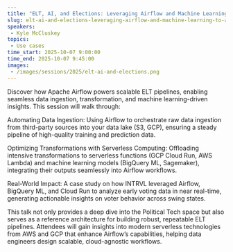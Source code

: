 ```yaml
---
title: "ELT, AI, and Elections: Leveraging Airflow and Machine Learning to Analyze Voting Behavior at INTRVL"
slug: elt-ai-and-elections-leveraging-airflow-and-machine-learning-to-analyze-voting-behavior-at-intrvl
speakers:
 - Kyle McCluskey
topics:
 - Use cases
time_start: 2025-10-07 9:00:00
time_end: 2025-10-07 9:45:00
images:
 - /images/sessions/2025/elt-ai-and-elections.png
---
```


Discover how Apache Airflow powers scalable ELT pipelines, enabling seamless data ingestion, transformation, and machine learning-driven insights. This session will walk through:

Automating Data Ingestion: Using Airflow to orchestrate raw data ingestion from third-party sources into your data lake (S3, GCP), ensuring a steady pipeline of high-quality training and prediction data.

Optimizing Transformations with Serverless Computing: Offloading intensive transformations to serverless functions (GCP Cloud Run, AWS Lambda) and machine learning models (BigQuery ML, Sagemaker), integrating their outputs seamlessly into Airflow workflows.

Real-World Impact: A case study on how INTRVL leveraged Airflow, BigQuery ML, and Cloud Run to analyze early voting data in near real-time, generating actionable insights on voter behavior across swing states.

This talk not only provides a deep dive into the Political Tech space but also serves as a reference architecture for building robust, repeatable ELT pipelines. Attendees will gain insights into modern serverless technologies from AWS and GCP that enhance Airflow’s capabilities, helping data engineers design scalable, cloud-agnostic workflows.